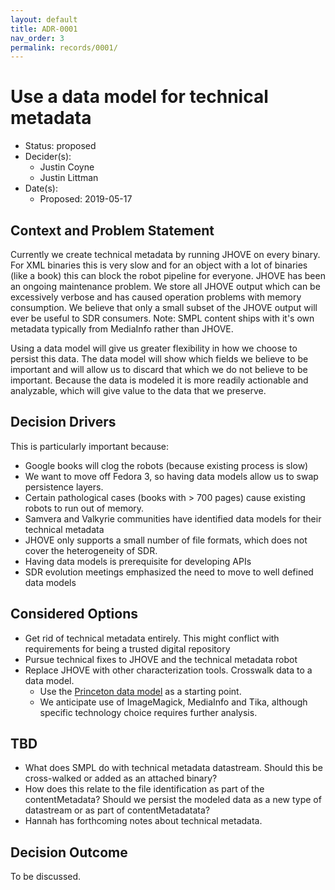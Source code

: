```yaml
---
layout: default
title: ADR-0001
nav_order: 3
permalink: records/0001/
---
```

# Use a data model for technical metadata

* Status: proposed
* Decider(s):
  * Justin Coyne
  * Justin Littman
* Date(s):
  * Proposed: 2019-05-17

## Context and Problem Statement

Currently we create technical metadata by running JHOVE on every binary.  For XML
binaries this is very slow and for an object with a lot of binaries (like a book)
this can block the robot pipeline for everyone.  JHOVE has been an ongoing maintenance
problem.  We store all JHOVE output which can be excessively verbose and has caused
operation problems with memory consumption.  We believe that only a small subset of the
JHOVE output will ever be useful to SDR consumers.  Note: SMPL content ships with
it's own metadata typically from MediaInfo rather than JHOVE.

Using a data model will give us greater flexibility in how we choose to persist
this data.  The data model will show which fields we believe to
be important and will allow us to discard that which we do not believe to be important.
Because the data is modeled it is more readily actionable and analyzable, which will
give value to the data that we preserve.

## Decision Drivers <!-- optional -->

This is particularly important because:

* Google books will clog the robots (because existing process is slow)
* We want to move off Fedora 3, so having data models allow us to swap persistence layers.
* Certain pathological cases (books with > 700 pages) cause existing robots to run out of memory.
* Samvera and Valkyrie communities have identified data models for their technical metadata
* JHOVE only supports a small number of file formats, which does not cover the heterogeneity of SDR.
* Having data models is prerequisite for developing APIs
* SDR evolution meetings emphasized the need to move to well defined data models

## Considered Options

* Get rid of technical metadata entirely.  This might conflict with requirements for being a trusted digital repository
* Pursue technical fixes to JHOVE and the technical metadata robot
* Replace JHOVE with other characterization tools. Crosswalk data to a data model.
  * Use the [Princeton data model](https://github.com/pulibrary/figgy/blob/master/app/resources/nested_resources/file_metadata.rb#L4-L35) as a starting point.
  * We anticipate use of ImageMagick, MediaInfo and Tika, although specific technology choice requires further analysis.

## TBD

* What does SMPL do with technical metadata datastream. Should this be cross-walked or added as an attached binary?
* How does this relate to the file identification as part of the contentMetadata? Should we persist the
  modeled data as a new type of datastream or as part of contentMetadatata?
* Hannah has forthcoming notes about technical metadata.

## Decision Outcome

To be discussed.
